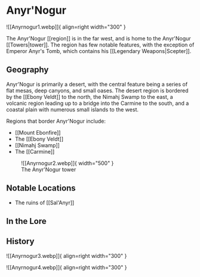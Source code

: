 # Anyr'Nogur

![[Anyrnogur1.webp]]{ align=right width="300" }

The Anyr'Nogur [[region]] is in the far west, and is home to the Anyr'Nogur [[Towers|tower]]. The region has few notable features, with the exception of Emperor Anyr's Tomb, which contains his [[Legendary Weapons|Scepter]].

## Geography

Anyr'Nogur is primarily a desert, with the central feature being a series of flat mesas, deep canyons, and small oases. The desert region is bordered by the [[Ebony Veldt]] to the north, the Nimahj Swamp to the east, a volcanic region leading up to a bridge into the Carmine to the south, and a coastal plain with numerous small islands to the west.

Regions that border Anyr'Nogur include:

- [[Mount Ebonfire]]
- The [[Ebony Veldt]]
- [[Nimahj Swamp]]
- The [[Carmine]]

<figure markdown>
  ![[Anyrnogur2.webp]]{ width="500" }
  <figcaption>The Anyr'Nogur tower</figcaption>
</figure>


## Notable Locations

- The ruins of [[Sal'Anyr]]

## In the Lore

## History

![[Anyrnogur3.webp]]{ align=right width="300" }
 
![[Anyrnogur4.webp]]{ align=right width="300" }

